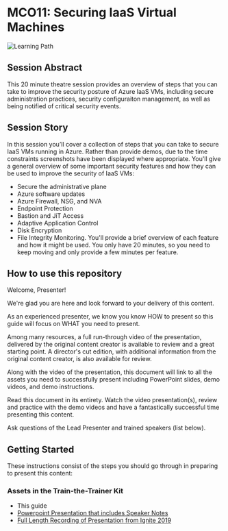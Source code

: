 # MCO11: Securing IaaS Virtual Machines

![Learning Path](https://img.shields.io/badge/Learning%20Path-MCO-fe5e00?logo=microsoft) 


## Session Abstract

This 20 minute theatre session provides an overview of steps that you can take to improve the security posture of Azure IaaS VMs, including secure administration practices, security configuraiton management, as well as being notified of critical security events.

## Session Story

In this session you’ll cover a collection of steps that you can take to secure IaaS VMs running in Azure. Rather than provide demos, due to the time constraints screenshots have been displayed where appropriate. You'll give a general overview of some important security features and how they can be used to improve the security of IaaS VMs:
- Secure the administrative plane
- Azure software updates
- Azure Firewall, NSG, and NVA
- Endpoint Protection
- Bastion and JiT Access
- Adaptive Application Control
- Disk Encryption
- File Integrity Monitoring.
You'll provide a brief overview of each feature and how it might be used. You only have 20 minutes, so you need to keep moving and only provide a few minutes per feature.

## How to use this repository
Welcome, Presenter!

We're glad you are here and look forward to your delivery of this content.

As an experienced presenter, we know you know HOW to present so this guide will focus on WHAT you need to present.

Among many resources, a full run-through video of the presentation, delivered by the original content creator is available to review and a great starting point. A director's cut edition, with additional information from the original content creator, is also available for review.

Along with the video of the presentation, this document will link to all the assets you need to successfully present including PowerPoint slides, demo videos, and demo instructions.

Read this document in its entirety. Watch the video presentation(s), review and practice with the demo videos and have a fantastically successful time presenting this content.

Ask questions of the Lead Presenter and trained speakers (list below).

## Getting Started
These instructions consist of the steps you should go through in preparing to present this content:

### Assets in the Train-the-Trainer Kit


- This guide
- [Powerpoint Presentation that includes Speaker Notes](https://globaleventcdn.blob.core.windows.net/assets/mco/mco11/MCO11_Securing_IaaS_VMs_Ignite.pptx)
- [Full Length Recording of Presentation from Ignite 2019](https://globaleventcdn.blob.core.windows.net/assets/mco/mco11/MCO_11_IGNITE.mp4)
